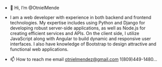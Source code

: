 - 👋 Hi, I’m @OtnielMende
- I am a web developer with experience in both backend and frontend technologies. My expertise includes using Python and Django for developing robust server-side applications, as well as Node.js for creating efficient services and APIs. On the client side, I utilize JavaScript along with Angular to build dynamic and responsive user interfaces. I also have knowledge of Bootstrap to design attractive and functional web applications.

- 📫 How to reach me email otnielmendez@gmail.com  1(809)449-1480...

<!---
OtnielMendez/OtnielMendez is a ✨ special ✨ repository because its `README.md` (this file) appears on your GitHub profile.
You can click the Preview link to take a look at your changes.
--->
